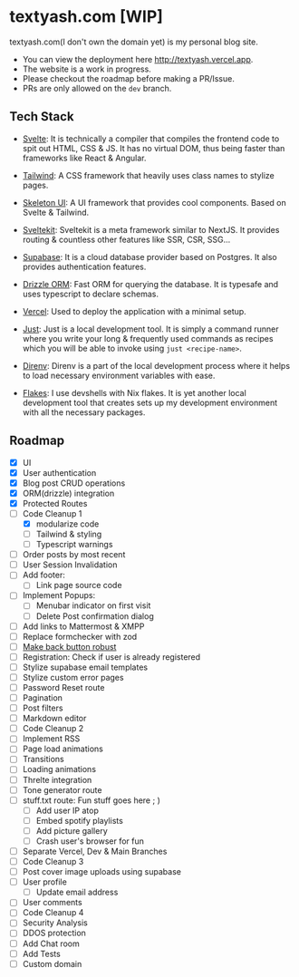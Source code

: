 # textyash.com [WIP]
textyash.com(I don't own the domain yet) is my personal blog site.

* You can view the deployment here <http://textyash.vercel.app>.
* The website is a work in progress.
* Please checkout the roadmap before making a PR/Issue.
* PRs are only allowed on the `dev` branch.

## Tech Stack

* [Svelte](https://svelte.dev): It is technically a compiler that compiles the frontend code to spit out HTML, CSS & JS. It has no virtual DOM, thus being faster than frameworks like React & Angular.

* [Tailwind](https://tailwindcss.com): A CSS framework that heavily uses class names to stylize pages.

* [Skeleton UI](https://www.skeleton.dev): A UI framework that provides cool components. Based on Svelte & Tailwind.

* [Sveltekit](https://kit.svelte.dev): Sveltekit is a meta framework similar to NextJS. It provides routing & countless other features like SSR, CSR, SSG...

* [Supabase](https://supabase.com): It is a cloud database provider based on Postgres. It also provides authentication features.

* [Drizzle ORM](https://orm.drizzle.team): Fast ORM for querying the database. It is typesafe and uses typescript to declare schemas.

* [Vercel](https://vercel.com): Used to deploy the application with a minimal setup. 

* [Just](https://github.com/casey/just): Just is a local development tool. It is simply a command runner where you write your long & frequently used commands as recipes which you will be able to invoke using `just <recipe-name>`.

* [Direnv](https://github.com/direnv/direnv): Direnv is a part of the local development process where it helps to load necessary environment variables with ease.

* [Flakes](https://nixos.org/manual/nix/stable/command-ref/new-cli/nix3-develop): I use devshells with Nix flakes. It is yet another local development tool that creates sets up my development environment with all the necessary packages.

## Roadmap 

* [x] UI
* [x] User authentication
* [x] Blog post CRUD operations
* [x] ORM(drizzle) integration
* [x] Protected Routes
* [ ] Code Cleanup 1
  * [x] modularize code
  * [ ] Tailwind & styling
  * [ ] Typescript warnings
* [ ] Order posts by most recent
* [ ] User Session Invalidation
* [ ] Add footer:
  * [ ] Link page source code
* [ ] Implement Popups:
  * [ ] Menubar indicator on first visit
  * [ ] Delete Post confirmation dialog
* [ ] Add links to Mattermost & XMPP
* [ ] Replace formchecker with zod
* [ ] [Make back button robust](https://discord.com/channels/457912077277855764/1219289188445458483)
* [ ] Registration: Check if user is already registered
* [ ] Stylize supabase email templates
* [ ] Stylize custom error pages
* [ ] Password Reset route
* [ ] Pagination
* [ ] Post filters
* [ ] Markdown editor
* [ ] Code Cleanup 2
* [ ] Implement RSS
* [ ] Page load animations
* [ ] Transitions
* [ ] Loading animations
* [ ] Threlte integration
* [ ] Tone generator route
* [ ] stuff.txt route: Fun stuff goes here ; )
  * [ ] Add user IP atop
  * [ ] Embed spotify playlists
  * [ ] Add picture gallery
  * [ ] Crash user's browser for fun
* [ ] Separate Vercel, Dev & Main Branches
* [ ] Code Cleanup 3
* [ ] Post cover image uploads using supabase
* [ ] User profile
  * [ ] Update email address
* [ ] User comments
* [ ] Code Cleanup 4
* [ ] Security Analysis
* [ ] DDOS protection
* [ ] Add Chat room
* [ ] Add Tests
* [ ] Custom domain
